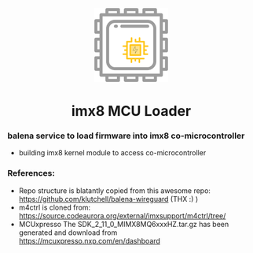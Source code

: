 <div align="center">
    <img src="logo.svg" height="150px" />
    <H1>imx8 MCU Loader</H1>
</div>

### balena service to load firmware into imx8 co-microcontroller

 - building imx8 kernel module to access co-microcontroller 

### References: 
- Repo structure is blatantly copied from this awesome repo: https://github.com/klutchell/balena-wireguard (THX :) ) 
- m4ctrl is cloned from: https://source.codeaurora.org/external/imxsupport/m4ctrl/tree/
- MCUxpresso The SDK_2_11_0_MIMX8MQ6xxxHZ.tar.gz has been generated and download from https://mcuxpresso.nxp.com/en/dashboard
